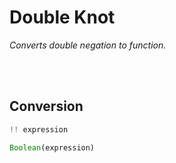
# Double Knot

*Converts double negation to function.*

<br>
<br>

## Conversion

```js
!! expression
```

```js
Boolean(expression)
```

<br>
